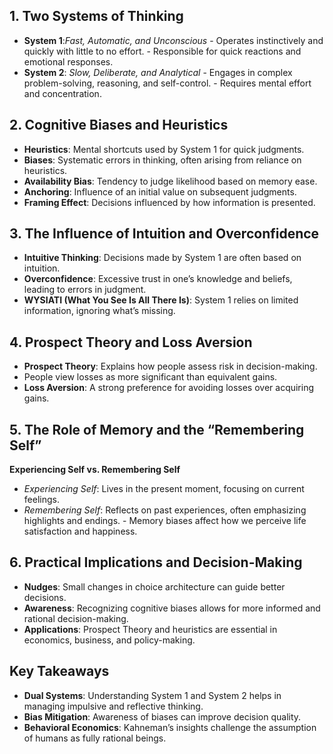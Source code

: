 ## 1. Two Systems of Thinking 
- **System 1**:*Fast, Automatic, and Unconscious* - Operates instinctively and quickly with little to no effort. - Responsible for quick reactions and emotional responses. 
- **System 2**: *Slow, Deliberate, and Analytical* - Engages in complex problem-solving, reasoning, and self-control. - Requires mental effort and concentration.

## 2. Cognitive Biases and Heuristics 
- **Heuristics**: Mental shortcuts used by System 1 for quick judgments. 
- **Biases**: Systematic errors in thinking, often arising from reliance on heuristics. 
- **Availability Bias**: Tendency to judge likelihood based on memory ease. 
- **Anchoring**: Influence of an initial value on subsequent judgments. 
- **Framing Effect**: Decisions influenced by how information is presented.

## 3. The Influence of Intuition and Overconfidence 
- **Intuitive Thinking**: Decisions made by System 1 are often based on intuition. 
- **Overconfidence**: Excessive trust in one’s knowledge and beliefs, leading to errors in judgment. 
- **WYSIATI (What You See Is All There Is)**: System 1 relies on limited information, ignoring what’s missing.
## 4. Prospect Theory and Loss Aversion 
- **Prospect Theory**: Explains how people assess risk in decision-making. 
- People view losses as more significant than equivalent gains. 
- **Loss Aversion**: A strong preference for avoiding losses over acquiring gains.

## 5. The Role of Memory and the “Remembering Self”  
**Experiencing Self vs. Remembering Self** 
- *Experiencing Self*: Lives in the present moment, focusing on current feelings. 
- *Remembering Self*: Reflects on past experiences, often emphasizing highlights and endings. - Memory biases affect how we perceive life satisfaction and happiness.
## 6. Practical Implications and Decision-Making 
- **Nudges**: Small changes in choice architecture can guide better decisions. 
- **Awareness**: Recognizing cognitive biases allows for more informed and rational decision-making. 
- **Applications**: Prospect Theory and heuristics are essential in economics, business, and policy-making.
## Key Takeaways 
- **Dual Systems**: Understanding System 1 and System 2 helps in managing impulsive and reflective thinking. 
- **Bias Mitigation**: Awareness of biases can improve decision quality. 
- **Behavioral Economics**: Kahneman’s insights challenge the assumption of humans as fully rational beings.